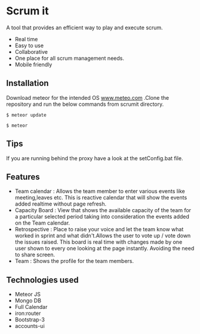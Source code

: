 Scrum it
=========================

A tool that provides an efficient way to play and execute scrum. 

* Real time
* Easy to use
* Collaborative
* One place for all scrum management needs.
* Mobile friendly 
 
## Installation

Download meteor for the intended OS www.meteo.com .Clone the repository and run the below commands from scrumit directory.

```
$ meteor update 
```

```
$ meteor  
```

## Tips
If you are running behind the proxy have a look at the setConfig.bat file.

## Features
* Team calendar : Allows the team member to enter various events like meeting,leaves etc. This is reactive calendar that will show the events added realtime without page refresh.
* Capacity Board : View that shows the available capacity of the team for a particular selected period taking into consideration the events added on the Team calendar.  
* Retrospective : Place to raise your voice and let the team know what worked in sprint and what didn't.Allows the user to vote up / vote down the issues  raised. This board is real time 
with changes made by one user shown to every one looking at the page instantly. Avoiding the need to share screen.
* Team : Shows the profile for the team members. 


## Technologies used
* Meteor JS
* Mongo DB
* Full Calendar
* iron:router
* Bootstrap-3
* accounts-ui

